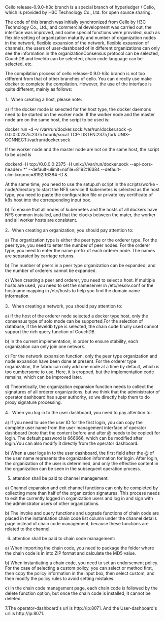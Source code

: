Cello release-0.9.0-h3c branch is a special branch of hyperledger / Cello, which is provided by H3C Technology Co., Ltd. for open source sharing.

The code of this branch was initially synchronized from Cello by H3C Technology Co., Ltd., and commercial development was carried out, the interface was improved, and some special functions were provided, such as flexible setting of organization maturity and number of organization nodes in the network, flexible expansion of the network, flexible expansion of channels, the users of user-dashboard of in different organizations can only see the information in the organizationConsensus protocol can be selected, CouchDB and leveldb can be selected, chain code language can be selected, etc.

The compilation process of cello release-0.9.0-h3c branch is not too different from that of other branches of cello. You can directly use make docker to complete the compilation. However, the use of the interface is quite different, mainly as follows:

1．When creating a host, please note:

a)     If the docker mode is selected for the host type, the docker daemons need to be started on the worker node. If the worker node and the master node are on the same host, the script to be used is: 

docker run -d -v /var/run/docker.sock:/var/run/docker.sock -p 0.0.0.0:2375:2375 bobrik/socat TCP-LISTEN:2375,fork UNIX-CONNECT:/var/run/docker.sock

If the worker node and the master node are not on the same host, the script to be used is 

dockerd -H tcp://0.0.0.0:2375 -H unix:///var/run/docker.sock --api-cors-header='*' --default-ulimit=nofile=8192:16384 --default-ulimit=nproc=8192:16384 -D &. 

At the same time, you need to use the setup.sh script in the scripts/worke -node/directory to start the NFS service.If kubernetes is selected as the host type, you need to paste the configuration file or private key certificate of k8s host into the corresponding input box.

b)     To ensure that all nodes of kubernetes and the hosts of all dockers have NFS common installed, and that the clocks between the mater, the worker and all worker hosts are consistent.

2．When creating an organization, you should pay attention to:

a)     The organization type is either the peer type or the orderer type. For the peer type, you need to enter the number of peer nodes. For the orderer type, you need to enter the name prefix of each orderer node. The names are separated by carriage returns.

b)     The number of peers in a peer type organization can be expanded, and the number of orderers cannot be expanded.

c)      When creating a peer and orderer, you need to select a host. If multiple hosts are used, you need to set the nameserver in /etc/resolv.conf or the hostname mapping in /etc/hosts to help you find the domain name information.

3．When creating a network, you should pay attention to:

a)     If the host of the orderer node selected a docker type host, only the consensus type of solo mode can be supported.For the selection of database, if the leveldb type is selected, the chain code finally used cannot support the rich query function of CouchDB.

b)     In the current implementation, in order to ensure stability, each organization can only join one network.

c)      For the network expansion function, only the peer type organization and node expansion have been done at present. For the orderer type organization, the fabric can only add one node at a time by default, which is too cumbersome to use. Here, it is cropped, but the implementation code remains, which can be improved later.

d)     Theoretically, the organization expansion function needs to collect the signatures of all orderer organizations, but we think that the administrator of operator dashboard has super authority, so we directly help them to do proxy signature processing.

4．When you log in to the user dashboard, you need to pay attention to:

a)     If you need to use the user ID for the first login, you can copy the complete user name from the user management interface of operator dashboard (note that the content before and after @ needs to be copied) for login. The default password is 666666, which can be modified after login.You can also modify it directly from the operator dashboard.

b)     When a user logs in to the user dashboard, the first field after the @ of the user name represents the organization information for login. After login, the organization of the user is determined, and only the effective content in the organization can be seen in the subsequent operation process.

5. attention shall be paid to channel management:

a)     Channel expansion and exit channel functions can only be completed by collecting more than half of the organization signatures. This process needs to exit the currently logged in organization users and log in and sign with the administrator users of other organizations.

b)     The invoke and query functions and upgrade functions of chain code are placed in the instantiation chain code list column under the channel details page instead of chain code management, because these functions are related to the channel.

6. attention shall be paid to chain code management:

a)     When importing the chain code, you need to package the folder where the chain code is in into ZIP format and calculate the MD5 value.

b)     When instantiating a chain code, you need to set an endorsement policy. For the case of selecting a custom policy, you can select or method first, then copy the policy information in the input box, then select custom, and then modify the policy rules to avoid setting mistakes.

c)      In the chain code management page, each chain code is followed by the delete function option, but once the chain code is installed, it cannot be deleted.

7.The operator-dashboard's url is http://ip:8071. And the User-dashboard's url is http://ip:8071.

 